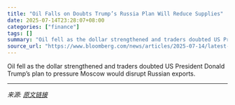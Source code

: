 ```yaml
---
title: "Oil Falls on Doubts Trump’s Russia Plan Will Reduce Supplies"
date: 2025-07-14T23:28:07+08:00
categories: ["finance"]
tags: []
summary: "Oil fell as the dollar strengthened and traders doubted US President Donald Trump’s plan to pressure Moscow would disrupt Russian exports."
source_url: "https://www.bloomberg.com/news/articles/2025-07-14/latest-oil-market-news-and-analysis-for-july-15"
---
```


Oil fell as the dollar strengthened and traders doubted US President Donald Trump’s plan to pressure Moscow would disrupt Russian exports.

---

*来源: [原文链接](https://www.bloomberg.com/news/articles/2025-07-14/latest-oil-market-news-and-analysis-for-july-15)*
